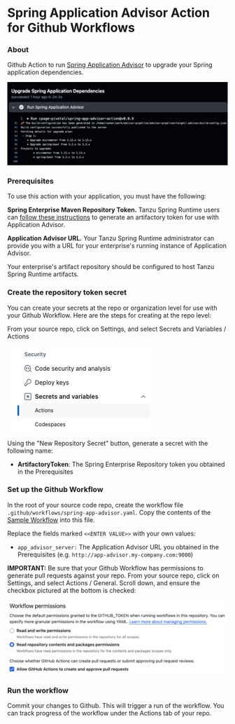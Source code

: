# Spring Application Advisor Action for Github Workflows

### About

Github Action to run [Spring Application Advisor](https://docs.vmware.com/en/Tanzu-Spring-Runtime/Commercial/Tanzu-Spring-Runtime/index-app-advisor.html) to upgrade your Spring application dependencies.

![spring-app-advisor-action](images/preview.png)

### Prerequisites

To use this action with your application, you must have the following:

**Spring Enterprise Maven Repository Token.** Tanzu Spring Runtime users can [follow these instructions](https://docs.vmware.com/en/Tanzu-Spring-Runtime/Commercial/Tanzu-Spring-Runtime/guide-artifact-repository-administrators.html#accessing-spring-enterprise-subscription-artifact-repositories) to generate an artifactory token for use with Application Advisor.

**Application Advisor URL.** Your Tanzu Spring Runtime administrator can provide you with a URL for your enterprise's running instance of Application Advisor. 

Your enterprise's artifact repository should be configured to host Tanzu Spring Runtime artifacts.

### Create the repository token secret

You can create your secrets at the repo or organization level for use with your Github Workflow. Here are the steps for creating at the repo level:

From your source repo, click on Settings, and select Secrets and Variables / Actions

![Secrets](images/secrets.png)

Using the "New Repository Secret" button, generate a secret with the following name:

* **ArtifactoryToken**: The Spring Enterprise Repository token you obtained in the Prerequisites<br>

### Set up the Github Workflow

In the root of your source code repo, create the workflow file `.github/workflows/spring-app-advisor.yaml`. Copy the contents of the [Sample Workflow](sample-workflow.yaml) into this file.

Replace the fields marked `<<ENTER VALUE>>` with your own values:
* `app_advisor_server:` The Application Advisor URL you obtained in the Prerequisites (e.g. `http://app-advisor.my-company.com:9000`)

**IMPORTANT:** Be sure that your Github Workflow has permissions to generate pull requests against your repo. From your source repo, click on Settings, and select Actions / General. Scroll down, and ensure the checkbox pictured at the bottom is checked:

![Workflow Permissions](images/workflow-permissions.png)

### Run the workflow

Commit your changes to Github. This will trigger a run of the workflow. You can track progress of the workflow under the Actions tab of your repo.

